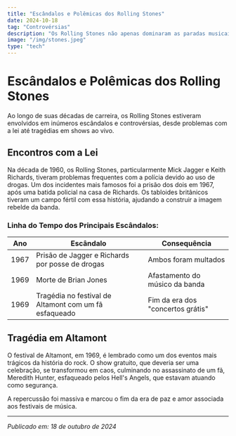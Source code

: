 ```yaml
---
title: "Escândalos e Polêmicas dos Rolling Stones"
date: 2024-10-18
tag: "Controvérsias"
description: "Os Rolling Stones não apenas dominaram as paradas musicais, mas também atraíram controvérsias e escândalos ao longo das décadas."
image: "/img/stones.jpeg"
type: "tech"
---
```


# Escândalos e Polêmicas dos Rolling Stones

Ao longo de suas décadas de carreira, os Rolling Stones estiveram envolvidos em inúmeros escândalos e controvérsias, desde problemas com a lei até tragédias em shows ao vivo.

## Encontros com a Lei
Na década de 1960, os Rolling Stones, particularmente Mick Jagger e Keith Richards, tiveram problemas frequentes com a polícia devido ao uso de drogas. Um dos incidentes mais famosos foi a prisão dos dois em 1967, após uma batida policial na casa de Richards. Os tabloides britânicos tiveram um campo fértil com essa história, ajudando a construir a imagem rebelde da banda.

### Linha do Tempo dos Principais Escândalos:
| Ano  | Escândalo                                                  | Consequência                       |
|------|-------------------------------------------------------------|------------------------------------|
| 1967 | Prisão de Jagger e Richards por posse de drogas             | Ambos foram multados               |
| 1969 | Morte de Brian Jones                                         | Afastamento do músico da banda     |
| 1969 | Tragédia no festival de Altamont com um fã esfaqueado        | Fim da era dos "concertos grátis"  |

## Tragédia em Altamont
O festival de Altamont, em 1969, é lembrado como um dos eventos mais trágicos da história do rock. O show gratuito, que deveria ser uma celebração, se transformou em caos, culminando no assassinato de um fã, Meredith Hunter, esfaqueado pelos Hell's Angels, que estavam atuando como segurança.

A repercussão foi massiva e marcou o fim da era de paz e amor associada aos festivais de música.

---

_Publicado em: 18 de outubro de 2024_
